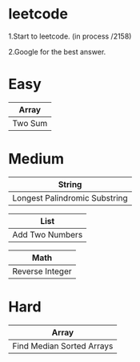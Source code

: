 # leetcode

1.Start to leetcode.  (in process  /2158)


2.Google for the best answer.



# Easy #

|  Array    |
| ------------  | 
| Two Sum   |  



# Medium #
|  String    |
| ------------  | 
| Longest Palindromic Substring |

|  List    |
| ------------  | 
| Add Two Numbers   |  

|  Math    |
| ------------  | 
| Reverse Integer   |  

# Hard #

|  Array    |
| ------------  | 
| Find Median Sorted Arrays   |  
